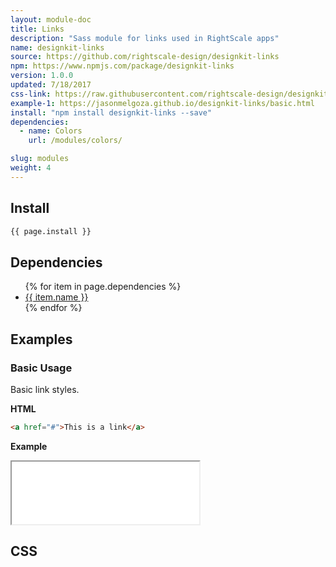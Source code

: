 ```yaml
---
layout: module-doc
title: Links
description: "Sass module for links used in RightScale apps"
name: designkit-links
source: https://github.com/rightscale-design/designkit-links
npm: https://www.npmjs.com/package/designkit-links
version: 1.0.0
updated: 7/18/2017
css-link: https://raw.githubusercontent.com/rightscale-design/designkit-links/master/dist/designkit-links.css
example-1: https://jasonmelgoza.github.io/designkit-links/basic.html
install: "npm install designkit-links --save"
dependencies:
  - name: Colors
    url: /modules/colors/

slug: modules
weight: 4
---
```


## Install

```bash
{{ page.install }}
```

## Dependencies

<ul>
  {% for item in page.dependencies %}
    <li><a href="{{ item.url }}">{{ item.name }}</a></li>
  {% endfor %}
</ul>

## Examples

### Basic Usage

Basic link styles.

**HTML**

```html
<a href="#">This is a link</a>
```

**Example**

<iframe style="height: 100px;" src="{{ page.example-1 }}"></iframe>

## CSS

<div class="snippet">
  <pre id="css_contents" class="highlighter-rouge snippet-css"><code class="css"></code></pre>
</div>
